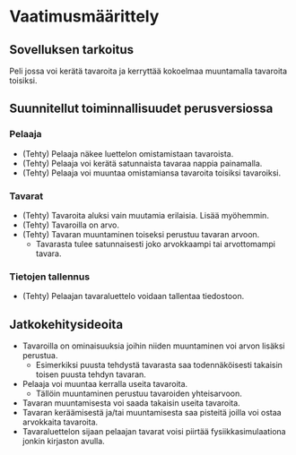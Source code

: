 # Vaatimusmäärittely

## Sovelluksen tarkoitus

Peli jossa voi kerätä tavaroita ja kerryttää kokoelmaa muuntamalla tavaroita toisiksi. 

## Suunnitellut toiminnallisuudet perusversiossa

### Pelaaja

- (Tehty) Pelaaja näkee luettelon omistamistaan tavaroista.
- (Tehty) Pelaaja voi kerätä satunnaista tavaraa nappia painamalla.
- (Tehty) Pelaaja voi muuntaa omistamiansa tavaroita toisiksi tavaroiksi.

### Tavarat

- (Tehty) Tavaroita aluksi vain muutamia erilaisia. Lisää myöhemmin.
- (Tehty) Tavaroilla on arvo.
- (Tehty) Tavaran muuntaminen toiseksi perustuu tavaran arvoon.
    - Tavarasta tulee satunnaisesti joko arvokkaampi tai arvottomampi tavara.

### Tietojen tallennus

- (Tehty) Pelaajan tavaraluettelo voidaan tallentaa tiedostoon.

## Jatkokehitysideoita
- Tavaroilla on ominaisuuksia joihin niiden muuntaminen voi arvon lisäksi perustua.
    - Esimerkiksi puusta tehdystä tavarasta saa todennäköisesti takaisin toisen puusta tehdyn tavaran.
- Pelaaja voi muuntaa kerralla useita tavaroita.
    - Tällöin muuntaminen perustuu tavaroiden yhteisarvoon.
- Tavaran muuntamisesta voi saada takaisin useita tavaroita.
- Tavaran keräämisestä ja/tai muuntamisesta saa pisteitä joilla voi ostaa arvokkaita tavaroita.
- Tavaraluettelon sijaan pelaajan tavarat voisi piirtää fysiikkasimulaationa jonkin kirjaston avulla.
